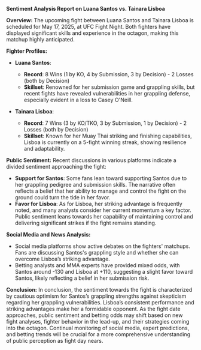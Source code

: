 **Sentiment Analysis Report on Luana Santos vs. Tainara Lisboa**

**Overview:**
The upcoming fight between Luana Santos and Tainara Lisboa is scheduled for May 17, 2025, at UFC Fight Night. Both fighters have displayed significant skills and experience in the octagon, making this matchup highly anticipated. 

**Fighter Profiles:**
- **Luana Santos**:
  - **Record**: 8 Wins (1 by KO, 4 by Submission, 3 by Decision) - 2 Losses (both by Decision)
  - **Skillset**: Renowned for her submission game and grappling skills, but recent fights have revealed vulnerabilities in her grappling defense, especially evident in a loss to Casey O'Neill. 

- **Tainara Lisboa**:
  - **Record**: 7 Wins (3 by KO/TKO, 3 by Submission, 1 by Decision) - 2 Losses (both by Decision)
  - **Skillset**: Known for her Muay Thai striking and finishing capabilities, Lisboa is currently on a 5-fight winning streak, showing resilience and adaptability.

**Public Sentiment:**
Recent discussions in various platforms indicate a divided sentiment approaching the fight:
- **Support for Santos**: Some fans lean toward supporting Santos due to her grappling pedigree and submission skills. The narrative often reflects a belief that her ability to manage and control the fight on the ground could turn the tide in her favor.
- **Favor for Lisboa**: As for Lisboa, her striking advantage is frequently noted, and many analysts consider her current momentum a key factor. Public sentiment leans towards her capability of maintaining control and delivering significant strikes if the fight remains standing.

**Social Media and News Analysis:**
- Social media platforms show active debates on the fighters' matchups. Fans are discussing Santos's grappling style and whether she can overcome Lisboa’s striking advantage.
- Betting analysts and MMA experts have provided mixed odds, with Santos around -130 and Lisboa at +110, suggesting a slight favor toward Santos, likely reflecting a belief in her submission risk.

**Conclusion:**
In conclusion, the sentiment towards the fight is characterized by cautious optimism for Santos’s grappling strengths against skepticism regarding her grappling vulnerabilities. Lisboa’s consistent performance and striking advantages make her a formidable opponent. As the fight date approaches, public sentiment and betting odds may shift based on new fight analyses, fighter behavior in the lead-up, and their strategies coming into the octagon. Continual monitoring of social media, expert predictions, and betting trends will be crucial for a more comprehensive understanding of public perception as fight day nears.